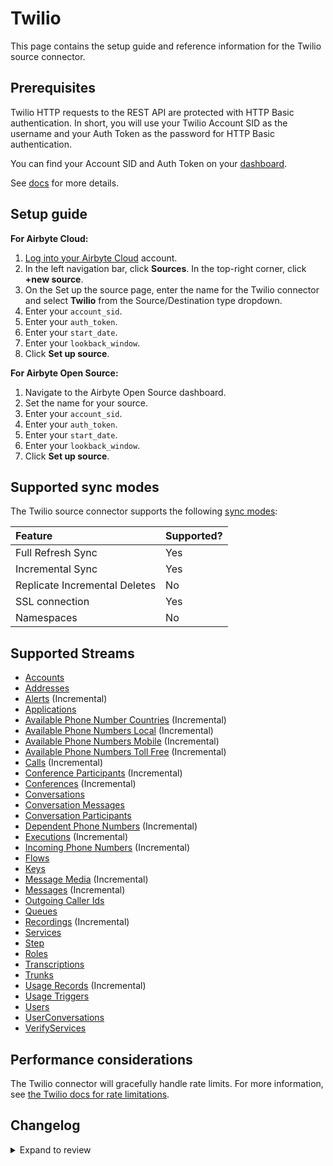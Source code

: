 # Twilio

This page contains the setup guide and reference information for the Twilio source connector.

## Prerequisites

Twilio HTTP requests to the REST API are protected with HTTP Basic authentication. In short, you will use your Twilio Account SID as the username and your Auth Token as the password for HTTP Basic authentication.

You can find your Account SID and Auth Token on your [dashboard](https://www.twilio.com/user/account).

See [docs](https://www.twilio.com/docs/iam/api) for more details.

## Setup guide

<!-- env:cloud -->

**For Airbyte Cloud:**

1. [Log into your Airbyte Cloud](https://cloud.airbyte.com/workspaces) account.
2. In the left navigation bar, click **Sources**. In the top-right corner, click **+new source**.
3. On the Set up the source page, enter the name for the Twilio connector and select **Twilio** from the Source/Destination type dropdown.
4. Enter your `account_sid`.
5. Enter your `auth_token`.
6. Enter your `start_date`.
7. Enter your `lookback_window`.
8. Click **Set up source**.
<!-- /env:cloud -->

<!-- env:oss -->

**For Airbyte Open Source:**

1. Navigate to the Airbyte Open Source dashboard.
2. Set the name for your source.
3. Enter your `account_sid`.
4. Enter your `auth_token`.
5. Enter your `start_date`.
6. Enter your `lookback_window`.
7. Click **Set up source**.
<!-- /env:oss -->

## Supported sync modes

The Twilio source connector supports the following [sync modes](https://docs.airbyte.com/cloud/core-concepts#connection-sync-modes):

| Feature                       | Supported? |
| :---------------------------- | :--------- |
| Full Refresh Sync             | Yes        |
| Incremental Sync              | Yes        |
| Replicate Incremental Deletes | No         |
| SSL connection                | Yes        |
| Namespaces                    | No         |

## Supported Streams

- [Accounts](https://www.twilio.com/docs/usage/api/account#read-multiple-account-resources)
- [Addresses](https://www.twilio.com/docs/usage/api/address#read-multiple-address-resources)
- [Alerts](https://www.twilio.com/docs/usage/monitor-alert#read-multiple-alert-resources) \(Incremental\)
- [Applications](https://www.twilio.com/docs/usage/api/applications#read-multiple-application-resources)
- [Available Phone Number Countries](https://www.twilio.com/docs/phone-numbers/api/availablephonenumber-resource#read-a-list-of-countries) \(Incremental\)
- [Available Phone Numbers Local](https://www.twilio.com/docs/phone-numbers/api/availablephonenumberlocal-resource#read-multiple-availablephonenumberlocal-resources) \(Incremental\)
- [Available Phone Numbers Mobile](https://www.twilio.com/docs/phone-numbers/api/availablephonenumber-mobile-resource#read-multiple-availablephonenumbermobile-resources) \(Incremental\)
- [Available Phone Numbers Toll Free](https://www.twilio.com/docs/phone-numbers/api/availablephonenumber-tollfree-resource#read-multiple-availablephonenumbertollfree-resources) \(Incremental\)
- [Calls](https://www.twilio.com/docs/voice/api/call-resource#create-a-call-resource) \(Incremental\)
- [Conference Participants](https://www.twilio.com/docs/voice/api/conference-participant-resource#read-multiple-participant-resources) \(Incremental\)
- [Conferences](https://www.twilio.com/docs/voice/api/conference-resource#read-multiple-conference-resources) \(Incremental\)
- [Conversations](https://www.twilio.com/docs/conversations/api/conversation-resource#read-multiple-conversation-resources)
- [Conversation Messages](https://www.twilio.com/docs/conversations/api/conversation-message-resource#list-all-conversation-messages)
- [Conversation Participants](https://www.twilio.com/docs/conversations/api/conversation-participant-resource)
- [Dependent Phone Numbers](https://www.twilio.com/docs/usage/api/address?code-sample=code-list-dependent-pns-subresources&code-language=curl&code-sdk-version=json#instance-subresources) \(Incremental\)
- [Executions](https://www.twilio.com/docs/phone-numbers/api/incomingphonenumber-resource#read-multiple-incomingphonenumber-resources) \(Incremental\)
- [Incoming Phone Numbers](https://www.twilio.com/docs/phone-numbers/api/incomingphonenumber-resource#read-multiple-incomingphonenumber-resources) \(Incremental\)
- [Flows](https://www.twilio.com/docs/studio/rest-api/flow#read-a-list-of-flows)
- [Keys](https://www.twilio.com/docs/usage/api/keys#read-a-key-resource)
- [Message Media](https://www.twilio.com/docs/sms/api/media-resource#read-multiple-media-resources) \(Incremental\)
- [Messages](https://www.twilio.com/docs/sms/api/message-resource#read-multiple-message-resources) \(Incremental\)
- [Outgoing Caller Ids](https://www.twilio.com/docs/voice/api/outgoing-caller-ids#outgoingcallerids-list-resource)
- [Queues](https://www.twilio.com/docs/voice/api/queue-resource#read-multiple-queue-resources)
- [Recordings](https://www.twilio.com/docs/voice/api/recording#read-multiple-recording-resources) \(Incremental\)
- [Services](https://www.twilio.com/docs/chat/rest/service-resource#read-multiple-service-resources)
- [Step](https://www.twilio.com/docs/studio/rest-api/v2/step#read-a-list-of-step-resources)
- [Roles](https://www.twilio.com/docs/chat/rest/role-resource#read-multiple-role-resources)
- [Transcriptions](https://www.twilio.com/docs/voice/api/recording-transcription?code-sample=code-read-list-all-transcriptions&code-language=curl&code-sdk-version=json#read-multiple-transcription-resources)
- [Trunks](https://www.twilio.com/docs/sip-trunking/api/trunk-resource#trunk-properties)
- [Usage Records](https://www.twilio.com/docs/usage/api/usage-record#read-multiple-usagerecord-resources) \(Incremental\)
- [Usage Triggers](https://www.twilio.com/docs/usage/api/usage-trigger#read-multiple-usagetrigger-resources)
- [Users](https://www.twilio.com/docs/conversations/api/user-resource)
- [UserConversations](https://www.twilio.com/docs/conversations/api/user-conversation-resource#list-all-of-a-users-conversations)
- [VerifyServices](https://www.twilio.com/docs/verify/api/service#maincontent)

## Performance considerations

The Twilio connector will gracefully handle rate limits.
For more information, see [the Twilio docs for rate limitations](https://support.twilio.com/hc/en-us/articles/360044308153-Twilio-API-response-Error-429-Too-Many-Requests-).

## Changelog

<details>
  <summary>Expand to review</summary>

| Version     | Date       | Pull Request                                             | Subject                                                                                                                                                                |
|:------------|:-----------| :------------------------------------------------------- |:-----------------------------------------------------------------------------------------------------------------------------------------------------------------------|
| 0.15.0      | 2025-08-15 | [64880](https://github.com/airbytehq/airbyte/pull/64880) | Migrate nested full refresh streams                                                                                                          |
| 0.14.0-rc.1 | 2025-08-14 | [64880](https://github.com/airbytehq/airbyte/pull/64880) | Migrated all full refresh streams that have no parent streams                                                                                                          |
| 0.13.0      | 2025-08-14 | [64929](https://github.com/airbytehq/airbyte/pull/64929) | Promoting release candidate 0.13.0-rc.1 to a main version. |
| 0.13.0-rc.1 | 2025-08-11 | [64877](https://github.com/airbytehq/airbyte/pull/64877) | Update CDK to v6                                                                                                                                                       |
| 0.12.1      | 2025-06-15 | [56258](https://github.com/airbytehq/airbyte/pull/56258) | Update dependencies                                                                                                                                                    |
| 0.12.0      | 2025-05-13 | [49097](https://github.com/airbytehq/airbyte/pull/49097) | Fix per partition states for nested streams                                                                                                                            |
| 0.11.17     | 2025-02-22 | [54486](https://github.com/airbytehq/airbyte/pull/54486) | Update dependencies                                                                                                                                                    |
| 0.11.16     | 2025-01-22 | [52089](https://github.com/airbytehq/airbyte/pull/52089) | Fix typo to fix pagination for `TwilioStream` class                                                                                                                    |
| 0.11.15     | 2025-01-18 | [51966](https://github.com/airbytehq/airbyte/pull/51966) | Update dependencies                                                                                                                                                    |
| 0.11.14     | 2024-12-28 | [50803](https://github.com/airbytehq/airbyte/pull/50803) | Update dependencies                                                                                                                                                    |
| 0.11.13     | 2024-11-25 | [43769](https://github.com/airbytehq/airbyte/pull/43769) | Starting with this version, the Docker image is now rootless. Please note that this and future versions will not be compatible with Airbyte versions earlier than 0.64 |
| 0.11.12     | 2024-08-03 | [43132](https://github.com/airbytehq/airbyte/pull/43132) | Update dependencies                                                                                                                                                    |
| 0.11.11     | 2024-07-27 | [42593](https://github.com/airbytehq/airbyte/pull/42593) | Update dependencies                                                                                                                                                    |
| 0.11.10     | 2024-07-20 | [42177](https://github.com/airbytehq/airbyte/pull/42177) | Update dependencies                                                                                                                                                    |
| 0.11.9      | 2024-07-13 | [41845](https://github.com/airbytehq/airbyte/pull/41845) | Update dependencies                                                                                                                                                    |
| 0.11.8      | 2024-07-10 | [41478](https://github.com/airbytehq/airbyte/pull/41478) | Update dependencies                                                                                                                                                    |
| 0.11.7      | 2024-06-26 | [40527](https://github.com/airbytehq/airbyte/pull/40527) | Update dependencies                                                                                                                                                    |
| 0.11.6      | 2024-06-22 | [40030](https://github.com/airbytehq/airbyte/pull/40030) | Update dependencies                                                                                                                                                    |
| 0.11.5      | 2024-06-06 | [39252](https://github.com/airbytehq/airbyte/pull/39252) | [autopull] Upgrade base image to v1.2.2                                                                                                                                |
| 0.11.4      | 2024-05-22 | [38559](https://github.com/airbytehq/airbyte/pull/38564) | Migrate authenticator to `requests_native_auth` package                                                                                                                |
| 0.11.3      | 2024-05-20 | [38262](https://github.com/airbytehq/airbyte/pull/38262) | Replace AirbyteLogger with logging.Logger                                                                                                                              |
| 0.11.2      | 2024-04-19 | [36666](https://github.com/airbytehq/airbyte/pull/36666) | Updating to 0.80.0 CDK                                                                                                                                                 |
| 0.11.1      | 2024-04-12 | [36666](https://github.com/airbytehq/airbyte/pull/36666) | Schema descriptions                                                                                                                                                    |
| 0.11.0      | 2024-03-19 | [36267](https://github.com/airbytehq/airbyte/pull/36267) | Pin airbyte-cdk version to `^0`                                                                                                                                        |
| 0.10.2      | 2024-02-12 | [35153](https://github.com/airbytehq/airbyte/pull/35153) | Manage dependencies with Poetry                                                                                                                                        |
| 0.10.1      | 2023-11-21 | [32718](https://github.com/airbytehq/airbyte/pull/32718) | Base image migration: remove Dockerfile and use the python-connector-base image                                                                                        |
| 0.10.0      | 2023-07-28 | [27323](https://github.com/airbytehq/airbyte/pull/27323) | Add new stream `Step`                                                                                                                                                  |
| 0.9.0       | 2023-06-27 | [27221](https://github.com/airbytehq/airbyte/pull/27221) | Add new stream `UserConversations` with parent `Users`                                                                                                                 |
| 0.8.1       | 2023-07-12 | [28216](https://github.com/airbytehq/airbyte/pull/28216) | Add property `channel_metadata` to `ConversationMessages` schema                                                                                                       |
| 0.8.0       | 2023-06-11 | [27231](https://github.com/airbytehq/airbyte/pull/27231) | Add new stream `VerifyServices`                                                                                                                                        |
| 0.7.0       | 2023-05-03 | [25781](https://github.com/airbytehq/airbyte/pull/25781) | Add new stream `Trunks`                                                                                                                                                |
| 0.6.0       | 2023-05-03 | [25783](https://github.com/airbytehq/airbyte/pull/25783) | Add new stream `Roles` with parent `Services`                                                                                                                          |
| 0.5.0       | 2023-03-21 | [23995](https://github.com/airbytehq/airbyte/pull/23995) | Add new stream `Conversation Participants`                                                                                                                             |
| 0.4.0       | 2023-03-18 | [23995](https://github.com/airbytehq/airbyte/pull/23995) | Add new stream `Conversation Messages`                                                                                                                                 |
| 0.3.0       | 2023-03-18 | [22874](https://github.com/airbytehq/airbyte/pull/22874) | Add new stream `Executions` with parent `Flows`                                                                                                                        |
| 0.2.0       | 2023-03-16 | [24114](https://github.com/airbytehq/airbyte/pull/24114) | Add `Conversations` stream                                                                                                                                             |
| 0.1.16      | 2023-02-10 | [22825](https://github.com/airbytehq/airbyte/pull/22825) | Specified date formatting in specification                                                                                                                             |
| 0.1.15      | 2023-01-27 | [22025](https://github.com/airbytehq/airbyte/pull/22025) | Set `AvailabilityStrategy` for streams explicitly to `None`                                                                                                            |
| 0.1.14      | 2022-11-16 | [19479](https://github.com/airbytehq/airbyte/pull/19479) | Fix date range slicing                                                                                                                                                 |
| 0.1.13      | 2022-10-25 | [18423](https://github.com/airbytehq/airbyte/pull/18423) | Implement datetime slicing for streams supporting incremental syncs                                                                                                    |
| 0.1.11      | 2022-09-30 | [17478](https://github.com/airbytehq/airbyte/pull/17478) | Add lookback_window parameters                                                                                                                                         |
| 0.1.10      | 2022-09-29 | [17410](https://github.com/airbytehq/airbyte/pull/17410) | Migrate to per-stream states                                                                                                                                           |
| 0.1.9       | 2022-09-26 | [17134](https://github.com/airbytehq/airbyte/pull/17134) | Add test data for Message Media and Conferences                                                                                                                        |
| 0.1.8       | 2022-08-29 | [16110](https://github.com/airbytehq/airbyte/pull/16110) | Add state checkpoint interval                                                                                                                                          |
| 0.1.7       | 2022-08-26 | [15972](https://github.com/airbytehq/airbyte/pull/15972) | Shift start date for stream if it exceeds 400 days                                                                                                                     |
| 0.1.6       | 2022-06-22 | [14000](https://github.com/airbytehq/airbyte/pull/14000) | Update Records stream schema and align tests with connectors' best practices                                                                                           |
| 0.1.5       | 2022-06-22 | [13896](https://github.com/airbytehq/airbyte/pull/13896) | Add lookback window parameters to fetch messages with a rolling window and catch status updates                                                                        |
| 0.1.4       | 2022-04-22 | [12157](https://github.com/airbytehq/airbyte/pull/12157) | Use Retry-After header for backoff                                                                                                                                     |
| 0.1.3       | 2022-04-20 | [12183](https://github.com/airbytehq/airbyte/pull/12183) | Add new subresource on the call stream + declare a valid primary key for conference_participants stream                                                                |
| 0.1.2       | 2021-12-23 | [9092](https://github.com/airbytehq/airbyte/pull/9092) | Correct specification doc URL                                                                                                                                          |
| 0.1.1       | 2021-10-18 | [7034](https://github.com/airbytehq/airbyte/pull/7034) | Update schemas and transform data types according to the API schema                                                                                                    |
| 0.1.0       | 2021-07-02 | [4070](https://github.com/airbytehq/airbyte/pull/4070) | Native Twilio connector implemented                                                                                                                                    |

</details>
